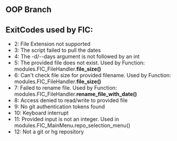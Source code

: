## OOP Branch


## ExitCodes used by FIC:
- 2: File Extension not supported
- 3: The script failed to pull the dates
- 4: The -d/--days argument is not followed by an int
- 5: The provided file does not exist. Used by Function: modules.FIC_FileHandler.**file_size()**
- 6: Can't check file size for provided filename. Used by Function: modules.FIC_FileHandler.**file_size()**
- 7: Failed to rename file. Used by Function: modules.FIC_FileHandler.**rename_file_with_date()**
- 8: Access denied to read/write to provided file
- 9: No git authentication tokens found
- 10: Keyboard interrupt
- 11: Provided input is not an integer. Used in modules.FIC_MainMenu.repo_selection_menu()
- 12: Not a git or hg repository